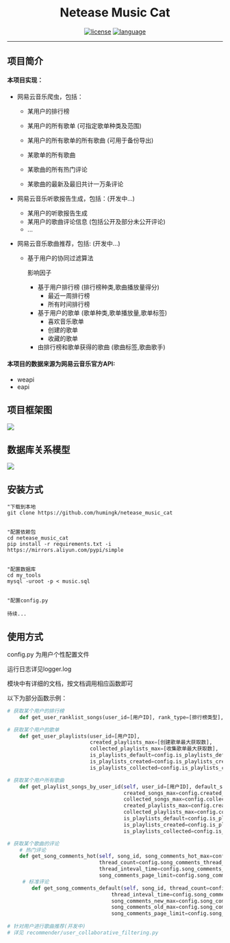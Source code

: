 <div align="center">
<h1>
 Netease Music Cat
</h1>
<a href=""><img src="https://img.shields.io/github/license/mashape/apistatus.svg" alt="license"></a>
<a href=""><img src="https://img.shields.io/badge/language-Python-green.svg" alt="language"></a>
</div>

---

## 项目简介

#### 本项目**实现**：

- 网易云音乐爬虫，包括：
  
  - 某用户的排行榜 
  
  - 某用户的所有歌单  (可指定歌单种类及范围)
  
  - 某用户的所有歌单的所有歌曲  (可用于备份导出)
  
  - 某歌单的所有歌曲
  
  - 某歌曲的所有热门评论
  
  - 某歌曲的最新及最旧共计一万条评论
  
  
  
- 网易云音乐听歌报告生成，包括：(开发中...)
  
  - 某用户的听歌报告生成
  - 某用户的歌曲评论信息 (包括公开及部分未公开评论)
  - ...
  
  
  
- 网易云音乐歌曲推荐，包括: (开发中...)
  
  - 基于用户的协同过滤算法
    
    影响因子
    
    - 基于用户排行榜 (排行榜种类,歌曲播放量得分)
      - 最近一周排行榜
      - 所有时间排行榜
    - 基于用户的歌单 (歌单种类,歌单播放量,歌单标签)
      - 喜欢音乐歌单
      - 创建的歌单
      - 收藏的歌单
    - 由排行榜和歌单获得的歌曲 (歌曲标签,歌曲歌手)
    

#### 本项目的**数据来源**为网易云音乐官方API:

- weapi
- eapi

## 项目框架图

![](./image/structure.png)

## 数据库关系模型

![](./image/netease_sql.png)

## 安装方式

```shell
"下载到本地
git clone https://github.com/humingk/netease_music_cat


"配置依赖包
cd netease_music_cat
pip install -r requirements.txt -i https://mirrors.aliyun.com/pypi/simple


"配置数据库
cd my_tools
mysql -uroot -p < music.sql


"配置config.py

待续...
```

## 使用方式

config.py 为用户个性配置文件

运行日志详见logger.log

模块中有详细的文档，按文档调用相应函数即可

以下为部分函数示例：

```python
# 获取某个用户的排行榜
	def get_user_ranklist_songs(user_id=[用户ID], rank_type=[排行榜类型], rank_max=[获取排行榜歌曲最大数]):

# 获取某个用户的歌单
    def get_user_playlists(user_id=[用户ID], 
                           created_playlists_max=[创建歌单最大获取数],
                           collected_playlists_max=[收集歌单最大获取数],
                           is_playlists_default=config.is_playlists_default,
                           is_playlists_created=config.is_playlists_created,
                           is_playlists_collected=config.is_playlists_collected):

# 获取某个用户所有歌曲
    def get_playlist_songs_by_user_id(self, user_id=[用户ID], default_songs_max=config.default_songs_max,
                                      created_songs_max=config.created_songs_max,
                                      collected_songs_max=config.collected_songs_max,
                                      created_playlists_max=config.created_playlists_max,
                                      collected_playlists_max=config.collected_playlists_max,
                                      is_playlists_default=config.is_playlists_default,
                                      is_playlists_created=config.is_playlists_created,
                                      is_playlists_collected=config.is_playlists_collected):

# 获取某个歌曲的评论
	# 热门评论
    def get_song_comments_hot(self, song_id, song_comments_hot_max=config.song_comments_hot_max,
                              thread_count=config.song_comments_thread_count,
                              thread_inteval_time=config.song_comments_thread_thread_inteval_time,
                              song_comments_page_limit=config.song_comments_page_limit):   
     # 标准评论
        def get_song_comments_default(self, song_id, thread_count=config.song_comments_thread_count,
                                  thread_inteval_time=config.song_comments_thread_thread_inteval_time,
                                  song_comments_new_max=config.song_comments_new_max,
                                  song_comments_old_max=config.song_comments_old_max,
                                  song_comments_page_limit=config.song_comments_page_limit):
            
# 针对用户进行歌曲推荐(开发中)
# 详见 recommender/user_collaborative_filtering.py
```
